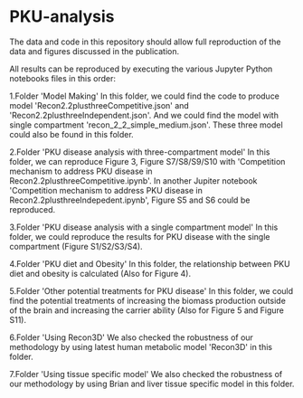 # PKU-analysis
The data and code in this repository should allow full reproduction of the data and figures discussed in the publication.

All results can be reproduced by executing the various Jupyter Python notebooks files in this order:

 1.Folder 'Model Making'
    In this folder, we could find the code to produce model 'Recon2.2plusthreeCompetitive.json' and 'Recon2.2plusthreeIndependent.json'. And we could find the model with single compartment 'recon_2_2_simple_medium.json'. These three model could also be found in this folder.
    
 2.Folder 'PKU disease analysis with three-compartment model'
    In this folder, we can reproduce Figure 3, Figure S7/S8/S9/S10 with 'Competition mechanism to address PKU disease in Recon2.2plusthreeCompetitive.ipynb'.
    In another Jupiter notebook 'Competition mechanism to address PKU disease in Recon2.2plusthreeIndepedent.ipynb', Figure S5 and S6 could be reproduced.
    
 3.Folder 'PKU disease analysis with a single compartment model'
    In this folder, we could reproduce the results for PKU disease with the single compartment (Figure S1/S2/S3/S4).
    
4.Folder 'PKU diet and Obesity'
    In this folder, the relationship between PKU diet and obesity is calculated (Also for Figure 4).
    
5.Folder 'Other potential treatments for PKU disease'
    In this folder, we could find the potential treatments of increasing the biomass production outside of the brain and increasing the carrier ability (Also for Figure 5 and Figure S11).
    
6.Folder 'Using Recon3D'
    We also checked the robustness of our methodology by using latest human metabolic model 'Recon3D' in this folder.
    
7.Folder 'Using tissue specific model'
    We also checked the robustness of our methodology by using Brian and liver tissue specific model in this folder.
